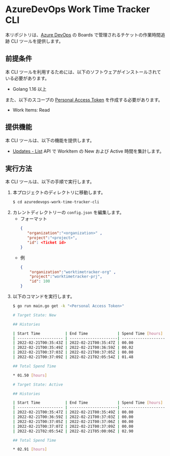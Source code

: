 # AzureDevOps Work Time Tracker CLI

本リポジトリは、[Azure DevOps](https://azure.microsoft.com/ja-jp/services/devops/) の Boards で管理されるチケットの作業時間追跡 CLI ツールを提供します。

## 前提条件

本 CLI ツールを利用するためには、以下のソフトウェアがインストールされている必要があります。

* Golang 1.16 以上

また、以下のスコープの [Personal Access Token](https://docs.microsoft.com/ja-jp/azure/devops/organizations/accounts/use-personal-access-tokens-to-authenticate?view=azure-devops&tabs=preview-page#create-a-pat) を作成する必要があります。

* Work Items: Read

## 提供機能

本 CLI ツールは、以下の機能を提供します。

* [Updates - List](https://docs.microsoft.com/en-us/rest/api/azure/devops/wit/updates/list?view=azure-devops-rest-6.0) API で WorkItem の New および Active 時間を集計します。

## 実行方法

本 CLI ツールは、以下の手順で実行します。

1. 本プロジェクトのディレクトリに移動します。
   ```sh
   $ cd azuredevops-work-time-tracker-cli
   ```
1. カレントディレクトリーの `config.json` を編集します。
   * フォーマット
      ```json
      {
         "organization":"<organization>" ,
         "project":"<project>",
         "id": <Ticket id>
      }
      ```
   * 例
       ```json
       {
           "organization":"worktimetracker-org" ,
           "project":"worktimetracker-prj",
           "id": 100
       }
       ```
2. 以下のコマンドを実行します。
   ```sh
   $ go run main.go get -k "<Personal Access Token>"

   # Target State: New

   ## Histories

   | Start Time           | End Time             | Spend Time [hours]   |
   | -------------------- | ---------------------| -------------------- |
   | 2022-02-21T00:35:43Z | 2022-02-21T00:35:47Z | 00.00                |
   | 2022-02-21T00:35:49Z | 2022-02-21T00:36:59Z | 00.02                |
   | 2022-02-21T00:37:03Z | 2022-02-21T00:37:05Z | 00.00                |
   | 2022-02-21T00:37:09Z | 2022-02-21T02:05:54Z | 01.48                |

   ## Total Spend Time

   * 01.50 [hours]

   # Target State: Active

   ## Histories

   | Start Time           | End Time             | Spend Time [hours]   |
   | -------------------- | ---------------------| -------------------- |
   | 2022-02-21T00:35:47Z | 2022-02-21T00:35:49Z | 00.00                |
   | 2022-02-21T00:36:59Z | 2022-02-21T00:37:03Z | 00.00                |
   | 2022-02-21T00:37:05Z | 2022-02-21T00:37:06Z | 00.00                |
   | 2022-02-21T00:37:07Z | 2022-02-21T00:37:09Z | 00.00                |
   | 2022-02-21T02:05:54Z | 2022-02-21T05:00:06Z | 02.90                |

   ## Total Spend Time

   * 02.91 [hours]
   ```
